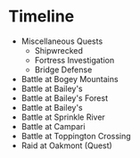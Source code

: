 # Timeline
* Miscellaneous Quests
    * Shipwrecked
    * Fortress Investigation
    * Bridge Defense
* Battle at Bogey Mountains
* Battle at Bailey's
* Battle at Bailey's Forest
* Battle at Bailey's
* Battle at Sprinkle River
* Battle at Campari
* Battle at Toppington Crossing
* Raid at Oakmont (Quest)
